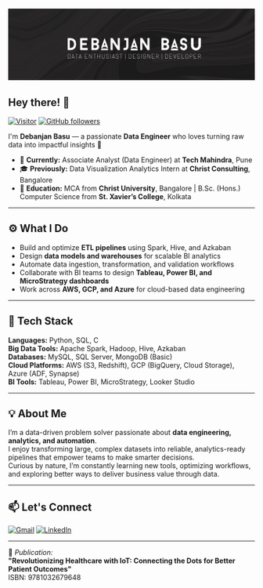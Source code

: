 ![Debanjan Basu Banner](./banner.png)

<h2>Hey there! 👋</h2>

[![Visitor](https://visitor-badge.laobi.icu/badge?page_id=SDeBAS.SDeBAS)](https://github.com/SDeBAS)
[![GitHub followers](https://img.shields.io/github/followers/SDeBAS.svg?style=social&label=Follow)](https://github.com/SDeBAS?tab=followers)

I'm **Debanjan Basu** — a passionate **Data Engineer** who loves turning raw data into impactful insights 🚀  

- 💼 **Currently:** Associate Analyst (Data Engineer) at **Tech Mahindra**, Pune  
- 🎓 **Previously:** Data Visualization Analytics Intern at **Christ Consulting**, Bangalore  
- 🧠 **Education:** MCA from **Christ University**, Bangalore | B.Sc. (Hons.) Computer Science from **St. Xavier’s College**, Kolkata  

---

<h2>⚙️ What I Do</h2>

- Build and optimize **ETL pipelines** using Spark, Hive, and Azkaban  
- Design **data models and warehouses** for scalable BI analytics  
- Automate data ingestion, transformation, and validation workflows  
- Collaborate with BI teams to design **Tableau, Power BI, and MicroStrategy dashboards**  
- Work across **AWS, GCP, and Azure** for cloud-based data engineering  

---

<h2>🧰 Tech Stack</h2>

**Languages:** Python, SQL, C  
**Big Data Tools:** Apache Spark, Hadoop, Hive, Azkaban  
**Databases:** MySQL, SQL Server, MongoDB (Basic)  
**Cloud Platforms:** AWS (S3, Redshift), GCP (BigQuery, Cloud Storage), Azure (ADF, Synapse)  
**BI Tools:** Tableau, Power BI, MicroStrategy, Looker Studio  

---

<h2>💡 About Me</h2>

I’m a data-driven problem solver passionate about **data engineering, analytics, and automation**.  
I enjoy transforming large, complex datasets into reliable, analytics-ready pipelines that empower teams to make smarter decisions.  
Curious by nature, I’m constantly learning new tools, optimizing workflows, and exploring better ways to deliver business value through data.  

---

<h2>📫 Let's Connect</h2>

<a href="mailto:basu.debanjan00@gmail.com">![Gmail](https://img.shields.io/badge/Gmail-D14836?style=for-the-badge&logo=gmail&logoColor=white)</a>
<a href="https://www.linkedin.com/in/debanjanbasudd/">![LinkedIn](https://img.shields.io/badge/LinkedIn-0077B5?style=for-the-badge&logo=linkedin&logoColor=white)</a>

---

📝 *Publication:*  
**"Revolutionizing Healthcare with IoT: Connecting the Dots for Better Patient Outcomes"**  
ISBN: 9781032679648  

